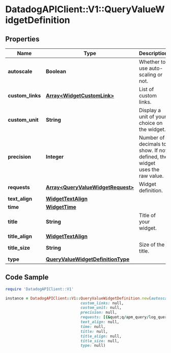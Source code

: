 # DatadogAPIClient::V1::QueryValueWidgetDefinition

## Properties

Name | Type | Description | Notes
------------ | ------------- | ------------- | -------------
**autoscale** | **Boolean** | Whether to use auto-scaling or not. | [optional] 
**custom_links** | [**Array&lt;WidgetCustomLink&gt;**](WidgetCustomLink.md) | List of custom links. | [optional] 
**custom_unit** | **String** | Display a unit of your choice on the widget. | [optional] 
**precision** | **Integer** | Number of decimals to show. If not defined, the widget uses the raw value. | [optional] 
**requests** | [**Array&lt;QueryValueWidgetRequest&gt;**](QueryValueWidgetRequest.md) | Widget definition. | 
**text_align** | [**WidgetTextAlign**](WidgetTextAlign.md) |  | [optional] 
**time** | [**WidgetTime**](WidgetTime.md) |  | [optional] 
**title** | **String** | Title of your widget. | [optional] 
**title_align** | [**WidgetTextAlign**](WidgetTextAlign.md) |  | [optional] 
**title_size** | **String** | Size of the title. | [optional] 
**type** | [**QueryValueWidgetDefinitionType**](QueryValueWidgetDefinitionType.md) |  | 

## Code Sample

```ruby
require 'DatadogAPIClient::V1'

instance = DatadogAPIClient::V1::QueryValueWidgetDefinition.new(autoscale: null,
                                 custom_links: null,
                                 custom_unit: null,
                                 precision: null,
                                 requests: [{&quot;q/apm_query/log_query&quot;:&quot;&lt;METRIC_1&gt;{&lt;SCOPE_1&gt;}&quot;}],
                                 text_align: null,
                                 time: null,
                                 title: null,
                                 title_align: null,
                                 title_size: null,
                                 type: null)
```


